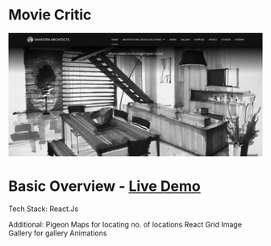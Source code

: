 # Movie Critic
![alt text](https://github.com/somanshu63/SahastraArchitects/blob/main/preview.png)
# Basic Overview - [Live Demo](https://sahastra-architects.vercel.app/)

Tech Stack:
React.Js

Additional:
Pigeon Maps for locating no. of locations
React Grid Image Gallery for gallery
Animations
